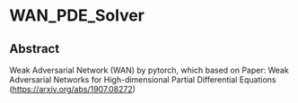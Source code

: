 # WAN_PDE_Solver
## Abstract
Weak Adversarial Network (WAN) by pytorch, which based on Paper: Weak Adversarial Networks for High-dimensional Partial Differential Equations (https://arxiv.org/abs/1907.08272)
